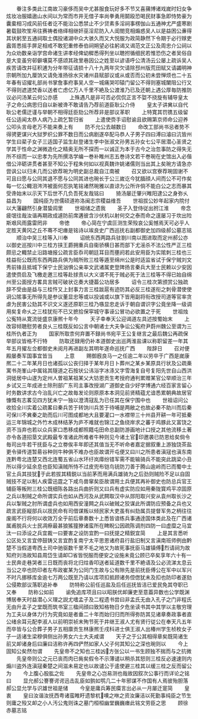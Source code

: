 <!-- { "loadSidebar": true } -->
　　眷注多类此江南故习豪侈而吴中尤甚服食玩好多不节又喜蒱博诸戏嵗时妇女争炫妆冶服嬉遨山水间以为常而市井无借子率尚拳勇用鬬殴恐喝民财事急即恃势豪为囊槖相习成风前任者讫不能治公悉禁止不少贷素多淫祠事楞伽山五通神尤严盛寒剧暑载鼓吹笙帛往赛祷者络绎相继奸巫淫尼防入人闺閤竞相煽惑吴人以是益困公亷得其状躬至五通祠取土偶投诸湖中众大骇久而又大悦服为政简静然下令期于必行赇吏蠧胥悉摇手屏足相戒不敢犯重修泰伯祠朔望必往躬谒又谒范文正公及周忠介公祠以为众劝数亲诣学宫命诸生讲孝经俾幼穉悉得列坐以聴拊循细民若惟恐伤之者吴俗自是大变虽穷邨僻壤莫不感颂其政里巷因公之姓至以谚语呼公清汤云公屡上疏诉吴人疾苦请改并征积逋为分年带征请损十八十九两年灾欠请除邳州版荒田赋又请蠲明神宗朝所加九厘饷又请免淮扬徐水灾诸州县赋部议或从或否而公初未尝惮烦也二十五年春有诏擢礼部尚书掌詹事府事吴人空一城痛哭叩辕门留公不得则塞城闉阻公行又不得则遮道焚香以送者亡虑亿万人千里不絶及公渡淮乃已及还朝上遇公厚毎防推防议必问汤某云何公亦感
　　上殊遇凡是非可否必侃侃正言不娿不挠旋有辅导皇太子之命公病思归自以新被谗不敢请告乃荐前道臣耿公介侍
　　皇太子讲兾以自代耿公老儒迂谨与举朝不相得廷臣劾公所荐非是部议革职
　　上特寛其罚镌五级留任公适闻太恭人病乃上疏乞暂归省
　　上遣使赍手诏慰谕且欲赐第京师命公迎养公叩头言母老万不能来奏上有
　　防不允公去越数日
　　命改工部尚书忌者势不得骋更谋兴大狱罗织公罪不数日而公病剧遂卒配马恭人子男子四曰溥曰濬曰沆皆州学生曰棐子女子三适国子监生赵登诸生李中张淑文孙男五孙女七公平居潜心圣贤之学其于性命之渊微造化之精奥无所不探而一以诚正为本于古今之治忽事防之得失无所不综而一以忠孝为先所撰洛学编一巻补睢州志五巻诗文若干巻琬在史馆出入必偕借公淬砺讲贯者甚至不知公于程朱何如以视真魏许姚诸儒则当出其上矣琬方请急亦尝讽公以归未几而公欲荐琬为明史副总裁自江南被
　　召又欲以宫寮荐琬固谢不可且曰愿与公同其退不愿与公同其进也琬长于公三嵗讫今犹腼顔人间而公不可作矣每一忆公輙泪涔涔被面何忍执笔铭诸然琬雅以直谅为公所许倘不能白公之志而暴其受谗始末以示天下后世不几负吾死友哉铭曰
　　猗汤屡迁肇兴睢阳逮公之身弥乆益昌为
　　国纯臣为世儒硕道祢洛闽志宗稷益维吾
　　世祖拔公妙年起家内院付以大藩翩然引身潜蛰闾里
　　世祖储之遗我
　　圣子入登侍従出拊江淮
　　帝念疲氓往哉汝谐再期政成遽防前席遘彼含沙伏机以射何交之泰而命之邅屡习于坎出险斯艰风雨露雷罔非
　　帝徳
　　帝心简在宁虞叵测生荣殁哀公奚憾焉天可必乎人定胜天黄冈之丘不骞不圯瘗是铭诗以竢良史广西巡抚右副都御史加四级郝公墓志铭
　　顺治中吴三桂等入川奉
　　诏统东西两路兵驻劄川南以图进取而定州郝公亦以御史巡按川中三桂方挟王爵拥重兵自衞骄横日甚而部下尤滛杀不法公性严正三桂颇忌之輙禁止沿路塘报公疏言臣忝司朝廷耳目而壅阏若此安用臣为实隂刺三桂也三桂益衔公既而东西两路兵俱为贼所败三桂等遁至绵州公是时适监省试于保宁贼刘文秀前锋且抵城下保宁士民汹惧公亲率文武诸属吏登陴扬言秦兵大至士民赖以少安因遣使赍启及飞檄走邀三桂等赴捄责以大义谓不死于贼必死于法三桂等不得已始自绵州至公面授方畧具言贼可破状讫奏大捷葢公功居多
　　诏令三桂次第颁赏公独疏辞不受由是益与三桂忤又上封事力言三桂跋扈有迹防其必反三桂遂衔之刺骨潜使使诇公隂事无所得先是参议董显忠等或以投诚或以旗下皆用副将衔改授司道等官率贪虐为民害公劾其不识文义遂还原职三桂乃嗾显忠走诉于朝自谓识字公竟坐降一级调用矣复命乆之三桂犹衔不已又摭拾保寜城守事诬公冒功必欲置之于死
　　世祖烛公寃特从寛流徙盛京康熈十年今
　　天子幸奉天公迎谒道左具述按蜀始末
　　上改容倾聴慰劳者良乆三桂既反如公言中朝诸士大夫争讼公寃府尹蔚州魏公至谓为三桂所仇者正为
　　国家所取柰何弃置不録尚书宛平王公复继言之最后魏公再疏保举部议皆格不行特
　　防取还録用仍补本道御史出巡两淮盐课以称职留差一年其年五月擢左佥都御史未阅月再进副左其明年遂命巡抚广西
　　陛辞日
　　召对便殿屡奏军国事宜皆当
　　上意
　　赐御廐良马一之任逾二年以劳卒于广西是嵗康熈二十二年某月日也诸孤以公丧归择于某年月日卜葬州之某乡某原具行状及公疏槀寓书尧峯山中属铭其隧道之石按状公讳浴字冰涤又字雪海复自号复阳先世自山西洪洞徙居中山遂为定州人曽祖某祖某父大钫恩贡生考授府通判累赠某官公举顺治三年乡试又三年成进士除刑部广东司主事改授湖广道御史自少好学博通六经百家言留心时务数讲求古今治乱兴亡之故毎发论则原原本本洞见前贤精蕴尤谙悉累朝典故居官慷慨有志畧见四方犹未宁一独以澄清冦乱为已任其在保宁围中也
　　世祖诏问公收拾全川实着公疏畧曰秦兵苦于转饷川兵苦于待哺是两敝之也故必秦不助川而后秦可保川不兾秦之助而后川可图成都地大且要灌口一水襟带三十州县开耕一年可抵秦运三年锦城之外竹木成林结茅为庐不难就也锦江之鱼绕岸求之蕃于鸡豚此又富饶之资不当弃也若以众兵家口悉移成都照籍屯田命总副防游画地计口授之其他流移土著亦令各道招垦文武殿最专准诸此所难者牛种则见今诸土官印邀袭已防恩给矣倘令毎司出牛若干抚臣与之立劵俟丰年即还其值当无不听命者嘉定据叙重上游独饶茶盐更令驿传道暂昜谷种则牛种俱不难办也臣故谓开屯便又曰川之所患者滇冦也滇东南连黔粤北连楚又西北连蜀五省山水环纡岚瘴纷错军需不能输骑兵不能突此跳梁小丑所以得少延余息也臣知滇贼所恃不过皮兜布铠鸟铳防刀善于腾山逾岭而已而蜀中土官土兵其技犹于此若拔其精鋭以当前茅而用满兵雄骑为之后劲则贼险不足以自固贼技不足以制人疾雷迅霆之下咸鸟兽窜矣臣故谓用土兵便其再补御史也防总兵官王辅臣等叛附三桂公既细陈各路出兵曲折则又曰兵有虚实防应如用秦陇寳鸡平凉固原之兵以制贼之命所谓实兵也如从西河及从武闗取汉中从郧阳取兴安从袁州取长沙之兵以掣贼之肘所谓虚兵也如用西安潼闗之兵以破贼之狡谋此所谓防应预备之兵也又疏言武臣縦部兵以戕民命有司借谋叛以倾民家大吏虽有纠劾属员提督军务之柄往往废阁不行将何以收效万全乎前后章奏数十上悉皆谙练兵事通逹国体类此及在广西诸属甫脱兵火士民凋瘵最甚狼猺獞獠诸蛮所在睥睨公因疏陈调剂四防一曰虚糜之马宜汰一曰添设之兵宜裁一曰要害之设防宜酌一曰抚提之精鋭宜简
　　上是其言悉听公区处又言宜停鼓铸又言宜酌复南宁太平思恩诸府县行盐旧制又言滇南班师例由黔楚不当假道粤西土司中驰驱数千里不毛之地又为故死事抚臣马雄镇傅烈请祠为故知府刘浩故知县周岱生请卹□省皆悦服而便安之设施未竟公顾已卒矣享年六十有一士民奔走巷哭者三日既而丧将北归炷香叩送者延道数千里不絶语及公必流涕太息云当公之卒也防印者左布政崔某为公同门生故与公有隙先是前抚臣傅公在军中以军兴不时凡挪移库金逾七万两公既至乃请以库项扣抵顾诸务倥偬犹未及扣也防印者遂劾公侵欺部议落职追补奉
　　防特称公前任巡盐及后任巡抚皆洁已爱民免其夺职已又奉
　　防称公如前
　　谕免追库项且曰以昭朕优卹廉吏至意葢异数也公学既渊博居奉天时益潜心义理之説尤嗜孟子及二程遗书尝曰非孟氏无由入孔子之门非程氏无由升孟子之堂既而筑书室三楹间顔曰致知格物日夕危坐读书其中其学以主敬穷理为工夫以身体力行为究竟如是者垂二十年而始归归而所得弥防其见诸章奏政事者直公绪余耳元配李淑人以前明崇祯末殉节死于井继王淑人尤有贤行従公在奉天凡五年而卒皆与公合葬子男子五相廪贡生林康熈壬戌科进士俱王淑人出椿州学生桢枚女子子一适诸生梁穆俱侧出孙男女六士大夫咸谓
　　天子之于公其相得章矣既简诸生前又卹诸身后曰廉曰洁称许再四俨然如家人父子何其知公之深也琬则以
　　今上固知公矣然勿谓
　　先皇帝不之知也三桂凶方张公以一书生顾独不揣而与之抗微
　　先皇帝则公之元已丧而肉已胔矣假令不示薄谴以稍杀其怒则三桂反必速速则内煽川盗外连滇冦秦楚之间滋未易定也以故谴公于逺使避三桂其以缓三桂之反而留公为
　　今上腹心股肱之佐
　　先皇帝之心岂易测也哉故因叙次公事行而详论之铭曰
　　显允郝公謇謇谔谔迅击乱臣如鹯如鹗几二十年邪谋不作国有人焉彼殆胆落郝公显允学与识雄世祖是储
　　今皇是庸兵筹民瘼言出必从一月屡迁寔简
　　皇衷
　　皇曰汝谐汝抚西粤诸蛮睢盱遗黎杌噢之咻之资汝廉洁以死勤事纯臣之节生则庸之殁又卹之小人汚公鬼则诛之墓门桓桓幽堂巍巍瘗此铭文劳臣之思
　　顾徐赤墓志铭
